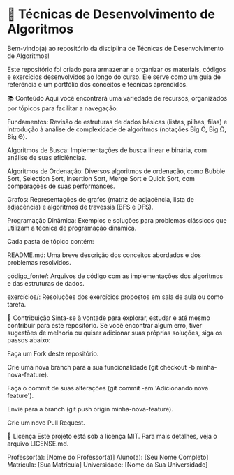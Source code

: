 # 🧠 Técnicas de Desenvolvimento de Algoritmos #

Bem-vindo(a) ao repositório da disciplina de Técnicas de Desenvolvimento de Algoritmos!

Este repositório foi criado para armazenar e organizar os materiais, códigos e exercícios desenvolvidos ao longo do curso. Ele serve como um guia de referência e um portfólio dos conceitos e técnicas aprendidos.

📚 Conteúdo
Aqui você encontrará uma variedade de recursos, organizados por tópicos para facilitar a navegação:

Fundamentos: Revisão de estruturas de dados básicas (listas, pilhas, filas) e introdução à análise de complexidade de algoritmos (notações Big O, Big Ω, Big Θ).

Algoritmos de Busca: Implementações de busca linear e binária, com análise de suas eficiências.

Algoritmos de Ordenação: Diversos algoritmos de ordenação, como Bubble Sort, Selection Sort, Insertion Sort, Merge Sort e Quick Sort, com comparações de suas performances.

Grafos: Representações de grafos (matriz de adjacência, lista de adjacência) e algoritmos de travessia (BFS e DFS).

Programação Dinâmica: Exemplos e soluções para problemas clássicos que utilizam a técnica de programação dinâmica.

Cada pasta de tópico contém:

README.md: Uma breve descrição dos conceitos abordados e dos problemas resolvidos.

código_fonte/: Arquivos de código com as implementações dos algoritmos e das estruturas de dados.

exercícios/: Resoluções dos exercícios propostos em sala de aula ou como tarefa.

🤝 Contribuição
Sinta-se à vontade para explorar, estudar e até mesmo contribuir para este repositório. Se você encontrar algum erro, tiver sugestões de melhoria ou quiser adicionar suas próprias soluções, siga os passos abaixo:

Faça um Fork deste repositório.

Crie uma nova branch para a sua funcionalidade (git checkout -b minha-nova-feature).

Faça o commit de suas alterações (git commit -am 'Adicionando nova feature').

Envie para a branch (git push origin minha-nova-feature).

Crie um novo Pull Request.

📝 Licença
Este projeto está sob a licença MIT. Para mais detalhes, veja o arquivo LICENSE.md.

Professor(a): [Nome do Professor(a)]
Aluno(a): [Seu Nome Completo]
Matrícula: [Sua Matrícula]
Universidade: [Nome da Sua Universidade]




